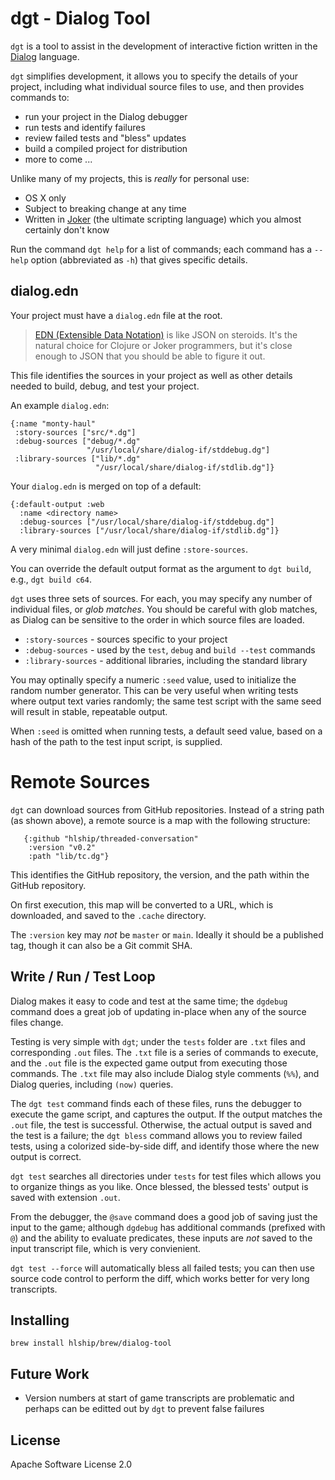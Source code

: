 # dgt - Dialog Tool

`dgt` is a tool to assist in the development of interactive fiction
written in the [Dialog](https://linusakesson.net/dialog/index.php) language.

`dgt` simplifies development, it allows you to specify the details of your project,
including what individual source files to use, and then provides commands to:

- run your project in the Dialog debugger
- run tests and identify failures
- review failed tests and "bless" updates
- build a compiled project for distribution
- more to come ...

Unlike many of my projects, this is _really_ for personal use:

- OS X only
- Subject to breaking change at any time
- Written in [Joker](https://github.com/candid82/joker) (the ultimate scripting language) which you almost certainly don't know

Run the command `dgt help` for a list of commands; each command has a `--help` option (abbreviated as `-h`) that gives
specific details.

## dialog.edn

Your project must have a `dialog.edn` file at the root.

> [EDN (Extensible Data Notation)](https://github.com/edn-format/edn) is like JSON on steroids. It's the natural
  choice for Clojure or Joker programmers, but it's close enough to JSON that you should be able to figure it out.

This file identifies the sources in your project as well as other details needed to build, debug, and test your project.

An example `dialog.edn`:
 
```
{:name "monty-haul"
 :story-sources ["src/*.dg"]
 :debug-sources ["debug/*.dg"
                 "/usr/local/share/dialog-if/stddebug.dg"]
 :library-sources ["lib/*.dg"
                   "/usr/local/share/dialog-if/stdlib.dg"]}
```                   

Your `dialog.edn` is merged on top of a default:

```
{:default-output :web
  :name <directory name>
  :debug-sources ["/usr/local/share/dialog-if/stddebug.dg"]
  :library-sources ["/usr/local/share/dialog-if/stdlib.dg"]}
```

A very minimal `dialog.edn` will just define `:store-sources`.

You can override the default output format as the argument to `dgt build`, e.g., `dgt build c64`.

`dgt` uses three sets of sources.
For each, you may specify any number of individual files, or _glob matches_.
You should be careful with glob matches, as Dialog can be sensitive to the order in which
source files are loaded.

* `:story-sources` - sources specific to your project
* `:debug-sources` - used by the `test`, `debug` and `build --test` commands
* `:library-sources` - additional libraries, including the standard library

You may optinally specify a numeric `:seed` value, used to initialize the random number generator.
This can be very useful when writing tests where output text varies randomly; the same test script
with the same seed will result in stable, repeatable output.

When `:seed` is omitted when running tests, a default seed value, based on a hash
of the path to the test input script, is supplied.

# Remote Sources

`dgt` can download sources from GitHub repositories.  Instead of a string path (as shown above), a remote source
is a map with the following structure:

```
   {:github "hlship/threaded-conversation"
    :version "v0.2"
    :path "lib/tc.dg"}
```

This identifies the GitHub repository, the version, and the path within the GitHub repository.

On first execution, this map will be converted to a URL, which is downloaded, and saved to 
the `.cache` directory.

The `:version` key may *not* be `master` or `main`.
Ideally it should be a published tag, though it can also
be a Git commit SHA.

## Write / Run / Test Loop

Dialog makes it easy to code and test at the same time; the
`dgdebug` command does a great job of updating in-place
when any of the source files change.

Testing is very simple with `dgt`; under the `tests` folder are `.txt` files
and corresponding `.out` files.
The `.txt` file is a series of commands to execute, and the `.out` file is the
expected game output from executing those commands.
The `.txt` file may also include Dialog style comments (`%%`), and
Dialog queries, including `(now)` queries.

The `dgt test` command finds each of these files, runs the debugger to execute
the game script, and captures the output.
If the output matches the `.out` file, the test is successful.
Otherwise, the actual output is saved and the test is a failure; the
`dgt bless` command allows you to review failed tests, using
a colorized side-by-side diff, and identify those where
the new output is correct.

`dgt test` searches all directories under `tests` for test files
which allows you to organize things as you like.
Once blessed, the blessed tests' output is saved with extension `.out`.

From the debugger, the `@save` command does a good job of saving just the input
to the game; although `dgdebug` has additional commands (prefixed
with `@`) and the ability to evaluate predicates, these
inputs are *not* saved to the input transcript file, which is
very convienient.

`dgt test --force` will automatically bless all failed tests; you can then
use source code control to perform the diff, which works better for very long
transcripts.

## Installing

```
brew install hlship/brew/dialog-tool
```

## Future Work

- Version numbers at start of game transcripts are problematic
  and perhaps can be editted out by `dgt` to prevent false
  failures

## License

Apache Software License 2.0
